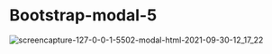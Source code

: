 # Bootstrap-modal-5
![screencapture-127-0-0-1-5502-modal-html-2021-09-30-12_17_22](https://user-images.githubusercontent.com/89852468/135403321-8547c17c-a124-4c9c-a5c9-dd568fff5a9f.png)
